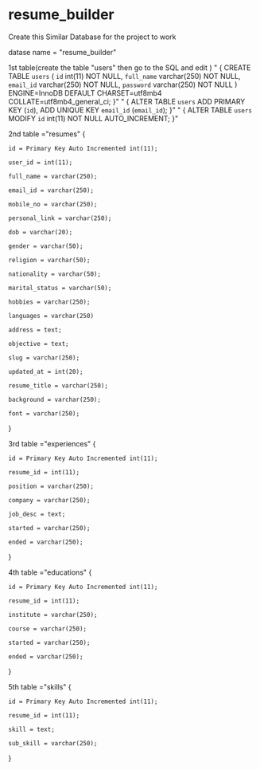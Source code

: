 ﻿# resume_builder


Create this Similar Database for the project to work 

datase name  = "resume_builder"

1st table(create the table "users" then go to the SQL and edit )
"
{
    CREATE TABLE `users` (
  `id` int(11) NOT NULL,
  `full_name` varchar(250) NOT NULL,
  `email_id` varchar(250) NOT NULL,
  `password` varchar(250) NOT NULL
) ENGINE=InnoDB DEFAULT CHARSET=utf8mb4 COLLATE=utf8mb4_general_ci;
}"
"
{
    ALTER TABLE `users`
  ADD PRIMARY KEY (`id`),
  ADD UNIQUE KEY `email_id` (`email_id`);
}"
"
{
    ALTER TABLE `users`
  MODIFY `id` int(11) NOT NULL AUTO_INCREMENT;
}"


2nd table ="resumes"
{

    id = Primary Key Auto Incremented int(11);

    user_id = int(11);

    full_name = varchar(250);

    email_id = varchar(250);

    mobile_no = varchar(250);

    personal_link = varchar(250);

    dob = varchar(20);

    gender = varchar(50);

    religion = varchar(50);

    nationality = varchar(50);

    marital_status = varchar(50);

    hobbies = varchar(250);

    languages = varchar(250)

    address = text;

    objective = text;

    slug = varchar(250);

    updated_at = int(20);

    resume_title = varchar(250);

    background = varchar(250);

    font = varchar(250);

}

3rd table ="experiences"
{
 
    id = Primary Key Auto Incremented int(11);

    resume_id = int(11);

    position = varchar(250);

    company = varchar(250);

    job_desc = text;

    started = varchar(250);

    ended = varchar(250);

}

4th table ="educations"
{

    id = Primary Key Auto Incremented int(11);

    resume_id = int(11);	

    institute = varchar(250);	

    course = varchar(250);

    started = varchar(250);

    ended = varchar(250);

}

5th table ="skills"
{

    id = Primary Key Auto Incremented int(11);	

    resume_id = int(11);

    skill = text;	

    sub_skill = varchar(250);

}
      